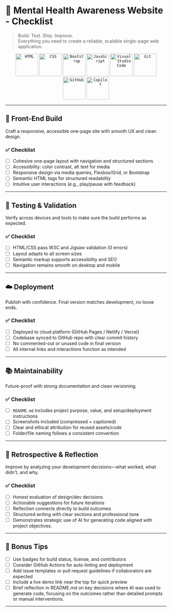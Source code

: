 # 🚀 Mental Health Awareness Website - Checklist

> Build. Test. Ship. Improve.  
> Everything you need to create a reliable, scalable single-page web application.

<div align="center">
	<code><img width="70" src="https://raw.githubusercontent.com/marwin1991/profile-technology-icons/refs/heads/main/icons/html.png" alt="HTML" title="HTML"/></code>
	<code><img width="70" src="https://raw.githubusercontent.com/marwin1991/profile-technology-icons/refs/heads/main/icons/css.png" alt="CSS" title="CSS"/></code>
	<code><img width="70" src="https://raw.githubusercontent.com/marwin1991/profile-technology-icons/refs/heads/main/icons/bootstrap.png" alt="Bootstrap" title="Bootstrap"/></code>
	<code><img width="70" src="https://raw.githubusercontent.com/marwin1991/profile-technology-icons/refs/heads/main/icons/javascript.png" alt="JavaScript" title="JavaScript"/></code>
	<code><img width="70" src="https://raw.githubusercontent.com/marwin1991/profile-technology-icons/refs/heads/main/icons/visual_studio_code.png" alt="Visual Studio Code" title="Visual Studio Code"/></code>
	<code><img width="70" src="https://raw.githubusercontent.com/marwin1991/profile-technology-icons/refs/heads/main/icons/git.png" alt="Git" title="Git"/></code>
	<code><img width="70" src="https://raw.githubusercontent.com/marwin1991/profile-technology-icons/refs/heads/main/icons/github.png" alt="GitHub" title="GitHub"/></code>
	<code><img width="70" <img src="https://iconic-api.onrender.com/dark/copilot" alt="Copilot" title="Copilot"/></code>
</div>

---

## 🧠 Front-End Build

Craft a responsive, accessible one-page site with smooth UX and clean design.

### ✅ Checklist

- [ ] Cohesive one-page layout with navigation and structured sections  
- [ ] Accessibility: color contrast, alt text for media  
- [ ] Responsive design via media queries, Flexbox/Grid, or Bootstrap  
- [ ] Semantic HTML tags for structured readability  
- [ ] Intuitive user interactions (e.g., play/pause with feedback)

---

## 🧪 Testing & Validation

Verify across devices and tools to make sure the build performs as expected.

### ✅ Checklist

- [ ] HTML/CSS pass W3C and Jigsaw validation (0 errors)  
- [ ] Layout adapts to all screen sizes  
- [ ] Semantic markup supports accessibility and SEO  
- [ ] Navigation remains smooth on desktop and mobile

---

## ☁️ Deployment

Publish with confidence. Final version matches development, no loose ends.

### ✅ Checklist

- [ ] Deployed to cloud platform (GitHub Pages / Netlify / Vercel)  
- [ ] Codebase synced to GitHub repo with clear commit history  
- [ ] No commented-out or unused code in final version  
- [ ] All internal links and interactions function as intended

---

## 📚 Maintainability

Future-proof with strong documentation and clean versioning.

### ✅ Checklist

- [ ] `README.md` includes project purpose, value, and setup/deployment instructions  
- [ ] Screenshots included (compressed + captioned)  
- [ ] Clear and ethical attribution for reused assets/code  
- [ ] Folder/file naming follows a consistent convention

---

## 🧩 Retrospective & Reflection

Improve by analyzing your development decisions—what worked, what didn’t, and why.

### ✅ Checklist

- [ ] Honest evaluation of design/dev decisions  
- [ ] Actionable suggestions for future iterations  
- [ ] Reflection connects directly to build outcomes  
- [ ] Structured writing with clear sections and professional tone
- [ ] Demonstrates strategic use of AI for generating code aligned with project objectives.

---

## 🎯 Bonus Tips

- [ ] Use badges for build status, license, and contributors  
- [ ] Consider GitHub Actions for auto-linting and deployment  
- [ ] Add issue templates or pull request guidelines if collaborators are expected  
- [ ] Include a live demo link near the top for quick preview
- [ ] Brief reflection in README.md on key decisions where AI was used to generate code, focusing on the outcomes rather than detailed prompts or manual interventions.

---
